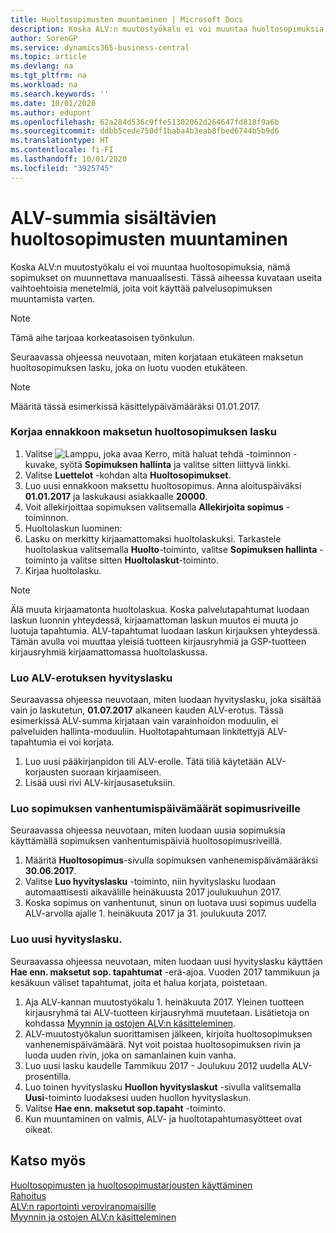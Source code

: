 ```yaml
---
title: Huoltosopimusten muuntaminen | Microsoft Docs
description: Koska ALV:n muutostyökalu ei voi muuntaa huoltosopimuksia, nämä sopimukset on muunnettava manuaalisesti. Tässä aiheessa kuvataan useita vaihtoehtoisia menetelmiä, joita voit käyttää palvelusopimuksen muuntamista varten.
author: SorenGP
ms.service: dynamics365-business-central
ms.topic: article
ms.devlang: na
ms.tgt_pltfrm: na
ms.workload: na
ms.search.keywords: ''
ms.date: 10/01/2020
ms.author: edupont
ms.openlocfilehash: 62a284d536c9ffe51302062d264647fd818f9a6b
ms.sourcegitcommit: ddbb5cede750df1baba4b3eab8fbed6744b5b9d6
ms.translationtype: HT
ms.contentlocale: fi-FI
ms.lasthandoff: 10/01/2020
ms.locfileid: "3925745"
---
```

# <a name="convert-service-contracts-that-include-vat-amounts"></a>ALV-summia sisältävien huoltosopimusten muuntaminen
Koska ALV:n muutostyökalu ei voi muuntaa huoltosopimuksia, nämä sopimukset on muunnettava manuaalisesti. Tässä aiheessa kuvataan useita vaihtoehtoisia menetelmiä, joita voit käyttää palvelusopimuksen muuntamista varten.  

> [!NOTE]  
>  Tämä aihe tarjoaa korkeatasoisen työnkulun.  

 Seuraavassa ohjeessa neuvotaan, miten korjataan etukäteen maksetun huoltosopimuksen lasku, joka on luotu vuoden etukäteen.  

> [!NOTE]  
>  Määritä tässä esimerkissä käsittelypäivämääräksi 01.01.2017.  

### <a name="to-correct-an-invoice-for-a-prepaid-service-contract"></a>Korjaa ennakkoon maksetun huoltosopimuksen lasku  
1. Valitse ![Lamppu, joka avaa Kerro, mitä haluat tehdä -toiminnon](media/ui-search/search_small.png "Kerro, mitä haluat tehdä") -kuvake, syötä **Sopimuksen hallinta** ja valitse sitten liittyvä linkki.  
2. Valitse **Luettelot** -kohdan alta **Huoltosopimukset**.  
3. Luo uusi ennakkoon maksettu huoltosopimus. Anna aloituspäiväksi **01.01.2017** ja laskukausi asiakkaalle **20000**.  
4. Voit allekirjoittaa sopimuksen valitsemalla **Allekirjoita sopimus** -toiminnon.  
5. Huoltolaskun luominen:
6. Lasku on merkitty kirjaamattomaksi huoltolaskuksi. Tarkastele huoltolaskua valitsemalla **Huolto**-toiminto, valitse **Sopimuksen hallinta** -toiminto ja valitse sitten **Huoltolaskut**-toiminto.  
7. Kirjaa huoltolasku.  

> [!NOTE]  
>  Älä muuta kirjaamatonta huoltolaskua. Koska palvelutapahtumat luodaan laskun luonnin yhteydessä, kirjaamattoman laskun muutos ei muuta jo luotuja tapahtumia. ALV-tapahtumat luodaan laskun kirjauksen yhteydessä. Tämän avulla voi muuttaa yleisiä tuotteen kirjausryhmiä ja GSP-tuotteen kirjausryhmiä kirjaamattomassa huoltolaskussa.   

### <a name="to-create-a-credit-memo-for-vat-difference"></a>Luo ALV-erotuksen hyvityslasku  
Seuraavassa ohjeessa neuvotaan, miten luodaan hyvityslasku, joka sisältää vain jo laskutetun, **01.07.2017** alkaneen kauden ALV-erotus. Tässä esimerkissä ALV-summa kirjataan vain varainhoidon moduulin, ei palveluiden hallinta-moduuliin. Huoltotapahtumaan linkitettyjä ALV-tapahtumia ei voi korjata.  

1. Luo uusi pääkirjanpidon tili ALV-erolle. Tätä tiliä käytetään ALV-korjausten suoraan kirjaamiseen.  
2. Lisää uusi rivi ALV-kirjausasetuksiin.  

### <a name="to-create-contract-expiration-dates-in-contract-lines"></a>Luo sopimuksen vanhentumispäivämäärät sopimusriveille  
Seuraavassa ohjeessa neuvotaan, miten luodaan uusia sopimuksia käyttämällä sopimuksen vanhentumispäiviä huoltosopimusriveillä.  

1. Määritä **Huoltosopimus**-sivulla sopimuksen vanhenemispäivämääräksi **30.06.2017**.  
2. Valitse **Luo hyvityslasku** -toiminto, niin hyvityslasku luodaan automaattisesti aikavälille heinäkuusta 2017 joulukuuhun 2017.  
3. Koska sopimus on vanhentunut, sinun on luotava uusi sopimus uudella ALV-arvolla ajalle 1. heinäkuuta 2017 ja 31. joulukuuta 2017.  

### <a name="to-create-a-new-credit-memo"></a>Luo uusi hyvityslasku.  
Seuraavassa ohjeessa neuvotaan, miten luodaan uusi hyvityslasku käyttäen **Hae enn. maksetut sop. tapahtumat** -erä-ajoa. Vuoden 2017 tammikuun ja kesäkuun väliset tapahtumat, joita et halua korjata, poistetaan.  

1. Aja ALV-kannan muutostyökalu 1. heinäkuuta 2017. Yleinen tuotteen kirjausryhmä tai ALV-tuotteen kirjausryhmä muutetaan. Lisätietoja on kohdassa [Myynnin ja ostojen ALV:n käsitteleminen](finance-work-with-vat.md).  
2. ALV-muutostyökalun suorittamisen jälkeen, kirjoita huoltosopimuksen vanhenemispäivämäärä. Nyt voit poistaa huoltosopimuksen rivin ja luoda uuden rivin, joka on samanlainen kuin vanha.  
3. Luo uusi lasku kaudelle Tammikuu 2017 - Joulukuu 2012 uudella ALV-prosentilla.  
4. Luo toinen hyvityslasku **Huollon hyvityslaskut** -sivulla valitsemalla **Uusi**-toiminto luodaksesi uuden huollon hyvityslaskun.  
5. Valitse **Hae enn. maksetut sop.tapaht** -toiminto.  
6. Kun muuntaminen on valmis, ALV- ja huoltotapahtumasyötteet ovat oikeat.  

## <a name="see-also"></a>Katso myös  
[Huoltosopimusten ja huoltosopimustarjousten käyttäminen](service-how-to-create-service-contracts-and-service-contract-quotes.md)  
[Rahoitus](finance.md)  
[ALV:n raportointi veroviranomaisille](finance-how-report-vat.md)  
[Myynnin ja ostojen ALV:n käsitteleminen](finance-work-with-vat.md)  

